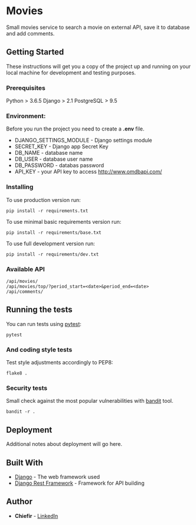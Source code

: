 # Movies

Small movies service to search a movie on external API, save it to database and add comments.

## Getting Started

These instructions will get you a copy of the project up and running on your local machine for development and testing purposes. 

### Prerequisites

Python > 3.6.5 
Django > 2.1
PostgreSQL > 9.5


### Environment:
Before you run the project you need to create a **.env** file.
* DJANGO_SETTINGS_MODULE - Django settings module
* SECRET_KEY - Django app Secret Key
* DB_NAME - database name
* DB_USER - database user name
* DB_PASSWORD - databas password
* API_KEY - your API key to access http://www.omdbapi.com/

### Installing

To use production version run:
```
pip install -r requirements.txt
```
To use minimal basic requirements version run:
```
pip install -r requirements/base.txt
```

To use full development version run:
```
pip install -r requirements/dev.txt
```

### Available API
```
/api/movies/
/api/movies/top/?period_start=<date>&period_end=<date>
/api/comments/
```

## Running the tests
You can run tests using [pytest](https://docs.pytest.org/en/latest/): 
```
pytest
```

### And coding style tests

Test style adjustments accordingly to PEP8:

```
flake8 .
```

### Security tests

Small check against the most popular vulnerabilities with [bandit](https://bandit.readthedocs.io/en/latest/) tool.

```
bandit -r .
```

## Deployment

Additional notes about deployment will go here.

## Built With

* [Django](https://docs.djangoproject.com/en/2.1/) - The web framework used
* [Django Rest Framework](https://www.django-rest-framework.org/) - Framework for API building


## Author

* **Chiefir** - [LinkedIn](https://www.linkedin.com/in/andrii-isiuk/)

